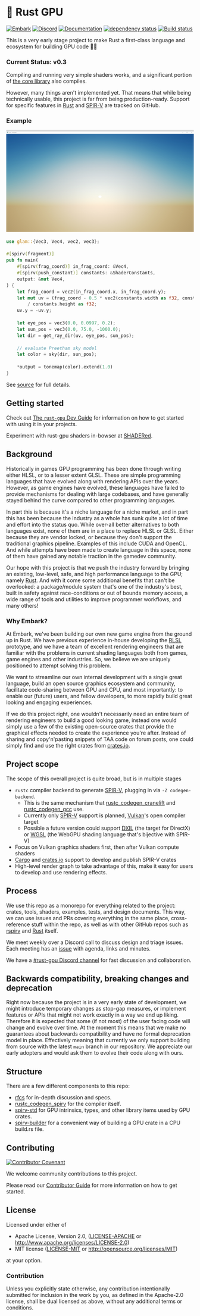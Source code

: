 # 🐉 Rust GPU

[![Embark](https://img.shields.io/badge/embark-open%20source-blueviolet.svg)](https://embark.dev)
[![Discord](https://img.shields.io/badge/discord-ark-%237289da.svg?logo=discord)](https://discord.gg/dAuKfZS)
[![Documentation](https://img.shields.io/badge/docs-API-blue)](https://embarkstudios.github.io/rust-gpu/api/rustc_codegen_spirv)
[![dependency status](https://deps.rs/repo/github/EmbarkStudios/rust-gpu/status.svg)](https://deps.rs/repo/github/EmbarkStudios/rust-gpu)
[![Build status](https://github.com/EmbarkStudios/rust-gpu/workflows/Continuous%20integration/badge.svg?branch=main)](https://github.com/EmbarkStudios/rust-gpu/actions)

This is a very early stage project to make Rust a first-class language and ecosystem for building GPU code 🚀🚧

### Current Status: v0.3

Compiling and running very simple shaders works, and a significant portion of [the core library](https://doc.rust-lang.org/core/index.html) also compiles.

However, many things aren't implemented yet. That means that while being technically usable, this project is far from being production-ready. Support for specific features in [Rust][rust-support] and [SPIR-V][spirv-support] are tracked on GitHub.

[rust-support]: https://github.com/EmbarkStudios/rust-gpu/issues/78
[spirv-support]: https://github.com/EmbarkStudios/rust-gpu/issues/383

### Example

![Sky shader](docs/assets/sky.jpg)

```rust
use glam::{Vec3, Vec4, vec2, vec3};

#[spirv(fragment)]
pub fn main(
    #[spirv(frag_coord)] in_frag_coord: &Vec4,
    #[spirv(push_constant)] constants: &ShaderConstants,
    output: &mut Vec4,
) {
    let frag_coord = vec2(in_frag_coord.x, in_frag_coord.y);
    let mut uv = (frag_coord - 0.5 * vec2(constants.width as f32, constants.height as f32))
        / constants.height as f32;
    uv.y = -uv.y;

    let eye_pos = vec3(0.0, 0.0997, 0.2);
    let sun_pos = vec3(0.0, 75.0, -1000.0);
    let dir = get_ray_dir(uv, eye_pos, sun_pos);

    // evaluate Preetham sky model
    let color = sky(dir, sun_pos);

    *output = tonemap(color).extend(1.0)
}
```

See [source](examples/shaders/sky-shader/src/lib.rs) for full details.

## Getting started

Check out [The `rust-gpu` Dev Guide][gpu-guide] for information on how to get started with using it in your projects.

Experiment with rust-gpu shaders in-bowser at [SHADERed][shadered].

[gpu-guide]: https://embarkstudios.github.io/rust-gpu/book/
[shadered]: https://shadered.org/shaders?language=rust&sort=hot


## Background

Historically in games GPU programming has been done through writing either HLSL, or to a lesser extent GLSL. These are simple programming languages that have evolved along with rendering APIs over the years. However, as game engines have evolved, these languages have failed to provide mechanisms for dealing with large codebases, and have generally stayed behind the curve compared to other programming languages.

In part this is because it's a niche language for a niche market, and in part this has been because the industry as a whole has sunk quite a lot of time and effort into the status quo. While over-all better alternatives to both languages exist, none of them are in a place to replace HLSL or GLSL. Either because they are vendor locked, or because they don't support the traditional graphics pipeline. Examples of this include CUDA and OpenCL. And while attempts have been made to create language in this space, none of them have gained any notable traction in the gamedev community.

Our hope with this project is that we push the industry forward by bringing an existing, low-level, safe, and high performance language to the GPU; namely [Rust](https://rust-lang.org). And with it come some additional benefits that can't be overlooked: a package/module system that's one of the industry's best, built in safety against race-conditions or out of bounds memory access, a wide range of tools and utilities to improve programmer workflows, and many others!

### Why Embark?

At Embark, we've been building our own new game engine from the ground up in Rust. We have previous experience in-house developing the [RLSL](https://github.com/MaikKlein/rlsl) prototype, and we have a team of excellent rendering engineers that are familiar with the problems in current shading languages both from games, game engines and other industries. So, we believe we are uniquely positioned to attempt solving this problem.

We want to streamline our own internal development with a single great language, build an open source graphics ecosystem and community, facilitate code-sharing between GPU and CPU, and most importantly: to enable our (future) users, and fellow developers, to more rapidly build great looking and engaging experiences.

If we do this project right, one wouldn't necessarily need an entire team of rendering engineers to build a good looking game, instead one would simply use a few of the existing open-source crates that provide the graphical effects needed to create the experience you're after. Instead of sharing and copy'n'pasting snippets of TAA code on forum posts, one could simply find and use the right crates from [crates.io](https://crates.io).

## Project scope

The scope of this overall project is quite broad, but is in multiple stages

- `rustc` compiler backend to generate [SPIR-V], plugging in via `-Z codegen-backend`.
  - This is the same mechanism that [rustc_codegen_cranelift](https://github.com/bjorn3/rustc_codegen_cranelift) and [rustc_codegen_gcc](https://github.com/antoyo/rustc_codegen_gcc) use.
  - Currently only [SPIR-V] support is planned, [Vulkan](https://en.wikipedia.org/wiki/Vulkan_(API))'s open compiler target
  - Possible a future version could support [DXIL](https://github.com/microsoft/DirectXShaderCompiler/blob/master/docs/DXIL.rst) (the target for DirectX) or [WGSL](https://github.com/gpuweb/gpuweb/tree/main/wgsl) (the WebGPU shading language that's bijective with SPIR-V)
- Focus on Vulkan graphics shaders first, then after Vulkan compute shaders
- [Cargo](https://github.com/rust-lang/cargo/) and [crates.io](https://crates.io) support to develop and publish SPIR-V crates
- High-level render graph to take advantage of this, make it easy for users to develop and use rendering effects.

## Process

We use this repo as a monorepo for everything related to the project: crates, tools, shaders, examples, tests, and design documents. This way, we can use issues and PRs covering everything in the same place, cross-reference stuff within the repo, as well as with other GitHub repos such as [rspirv](https://github.com/gfx-rs/rspirv) and [Rust](https://github.com/rust-lang/rust) itself.

We meet weekly over a Discord call to discuss design and triage issues. Each meeting has an [issue](https://github.com/EmbarkStudios/rust-gpu/labels/t%3A%20meeting) with agenda, links and minutes.

We have a [#rust-gpu Discord channel](https://discord.gg/dAuKfZS) for fast discussion and collaboration.

## Backwards compatibility, breaking changes and deprecation

Right now because the project is in a very early state of development, we might introduce temporary changes as stop-gap measures, or implement features or APIs that might not work exactly in a way we end up liking. Therefore it is expected that some (if not most) of the user facing code will change and evolve over time. At the moment this means that we make no guarantees about backwards compatibility and have no formal deprecation model in place. Effectively meaning that currently we only support building from source with the latest `main` branch in our repository. We appreciate our early adopters and would ask them to evolve their code along with ours.

## Structure

There are a few different components to this repo:

- [rfcs](docs/src/rfcs) for in-depth discussion and specs.
- [rustc_codegen_spirv](crates/rustc_codegen_spirv) for the compiler itself.
- [spirv-std](crates/spirv-std) for GPU intrinsics, types, and other library items used by GPU crates.
- [spirv-builder](crates/spirv-builder) for a convenient way of building a GPU crate in a CPU build.rs file.

## Contributing

[![Contributor Covenant](https://img.shields.io/badge/contributor%20covenant-v2.0-ff69b4.svg)](CODE_OF_CONDUCT.md)

We welcome community contributions to this project.

Please read our [Contributor Guide](CONTRIBUTING.md) for more information on how to get started.

## License

Licensed under either of

- Apache License, Version 2.0, ([LICENSE-APACHE](LICENSE-APACHE) or http://www.apache.org/licenses/LICENSE-2.0)
- MIT license ([LICENSE-MIT](LICENSE-MIT) or http://opensource.org/licenses/MIT)

at your option.

### Contribution

Unless you explicitly state otherwise, any contribution intentionally submitted for inclusion in the work by you, as defined in the Apache-2.0 license, shall be dual licensed as above, without any additional terms or conditions.

[SPIR-V]: https://en.wikipedia.org/wiki/Standard_Portable_Intermediate_Representation
